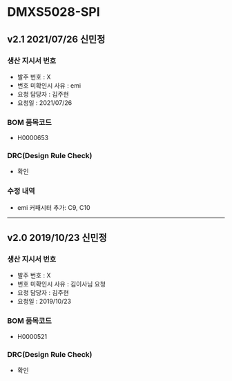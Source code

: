 # DMXS5028-SPI

## v2.1 2021/07/26 신민정

### 생산 지시서 번호
* 발주 번호 : X
* 번호 미확인시 사유 : emi
* 요청 담당자 : 김주현
* 요청일 : 2021/07/26

### BOM 품목코드
* H0000653

### DRC(Design Rule Check)
* 확인

### 수정 내역
* emi 커패시터 추가: C9, C10

----------

## v2.0 2019/10/23 신민정

### 생산 지시서 번호
* 발주 번호 : X
* 번호 미확인시 사유 : 김이사님 요청
* 요청 담당자 : 김주현
* 요청일 : 2019/10/23

### BOM 품목코드
* H0000521

### DRC(Design Rule Check)
* 확인

